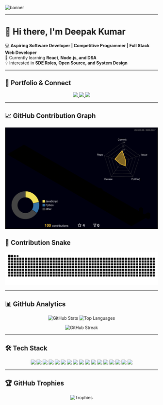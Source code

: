 ![banner](https://capsule-render.vercel.app/api?type=waving&color=gradient&height=200&section=header&text=Deepak%20Kumar%20%7C%20Full%20Stack%20Developer&fontSize=40&fontAlignY=35&desc=Welcome%20to%20my%20GitHub%20Profile!&descAlignY=55&descAlign=50)

---

# 👋 Hi there, I'm Deepak Kumar  

💻 **Aspiring Software Developer | Competitive Programmer | Full Stack Web Developer**  
🌱 Currently learning **React, Node.js, and DSA**  
💡 Interested in **SDE Roles, Open Source, and System Design**  

---

## 🚀 Portfolio & Connect  

<p align="center">
  <a href="https://personal-portfolio-1avl.onrender.com/">
    <img src="https://img.shields.io/badge/Portfolio-000000?style=for-the-badge&logo=vercel&logoColor=white"/>
  </a>
  <a href="https://www.linkedin.com/in/deepak-kumar-7a4a3b258/">
    <img src="https://img.shields.io/badge/LinkedIn-0A66C2?style=for-the-badge&logo=linkedin&logoColor=white"/>
  </a>
  <a href="mailto:deepakgiri25113@gmail.com">
    <img src="https://img.shields.io/badge/Email-D14836?style=for-the-badge&logo=gmail&logoColor=white"/>
  </a>
</p>

---
## 📈 GitHub Contribution Graph

![](./profile-3d-contrib/profile-night-rainbow.svg)


## 🐍 Contribution Snake

<p align="center">
  <img src="https://raw.githubusercontent.com/ShadowMonarch-Dark/ShadowMonarch-Dark/output/github-contribution-grid-snake.svg" alt="Snake animation" />
</p>




---

## 📊 GitHub Analytics  

<p align="center">
  <img src="https://github-readme-stats.vercel.app/api?username=ShadowMonarch-Dark&show_icons=true&theme=radical&hide_border=false&border_radius=10&card_width=400" alt="GitHub Stats" height="180"/>
  <img src="https://github-readme-stats.vercel.app/api/top-langs/?username=ShadowMonarch-Dark&layout=compact&theme=radical&hide_border=false&border_radius=10&card_width=400" alt="Top Languages" height="180"/>
</p>

<p align="center">
  <img src="https://github-readme-streak-stats.herokuapp.com/?user=ShadowMonarch-Dark&theme=radical&hide_border=false&border_radius=10" alt="GitHub Streak"/>
</p>

---

## 🛠️ Tech Stack  

<p align="center">
  <img src="https://img.shields.io/badge/C++-00599C?style=for-the-badge&logo=cplusplus&logoColor=white"/>
  <img src="https://img.shields.io/badge/C-A8B9CC?style=for-the-badge&logo=c&logoColor=white"/>
  <img src="https://img.shields.io/badge/Java-007396?style=for-the-badge&logo=java&logoColor=white"/>
  <img src="https://img.shields.io/badge/JavaScript-F7DF1E?style=for-the-badge&logo=javascript&logoColor=black"/>
  <img src="https://img.shields.io/badge/Python-3776AB?style=for-the-badge&logo=python&logoColor=white"/>
  <img src="https://img.shields.io/badge/HTML5-E34F26?style=for-the-badge&logo=html5&logoColor=white"/>
  
  <img src="https://img.shields.io/badge/React-61DAFB?style=for-the-badge&logo=react&logoColor=black"/>
  <img src="https://img.shields.io/badge/Node.js-339933?style=for-the-badge&logo=nodedotjs&logoColor=white"/>
  <img src="https://img.shields.io/badge/TailwindCSS-06B6D4?style=for-the-badge&logo=tailwindcss&logoColor=white"/>
  <img src="https://img.shields.io/badge/Socket.io-010101?style=for-the-badge&logo=socketdotio&logoColor=white"/>
  <img src="https://img.shields.io/badge/JWT-000000?style=for-the-badge&logo=jsonwebtokens&logoColor=white"/>
  
  <img src="https://img.shields.io/badge/AWS-232F3E?style=for-the-badge&logo=amazonaws&logoColor=white"/>
  <img src="https://img.shields.io/badge/Azure-0078D4?style=for-the-badge&logo=microsoftazure&logoColor=white"/>
  <img src="https://img.shields.io/badge/Google%20Cloud-4285F4?style=for-the-badge&logo=googlecloud&logoColor=white"/>
  <img src="https://img.shields.io/badge/Vercel-000000?style=for-the-badge&logo=vercel&logoColor=white"/>
  <img src="https://img.shields.io/badge/Netlify-00C7B7?style=for-the-badge&logo=netlify&logoColor=white"/>
  <img src="https://img.shields.io/badge/Render-46E3B7?style=for-the-badge&logo=render&logoColor=black"/>
</p>

---

## 🏆 GitHub Trophies  

<p align="center">
  <img src="https://github-profile-trophy.vercel.app/?username=ShadowMonarch-Dark&theme=radical&no-frame=false&no-bg=true&margin-w=10&row=1&column=6" alt="Trophies"/>
</p>
